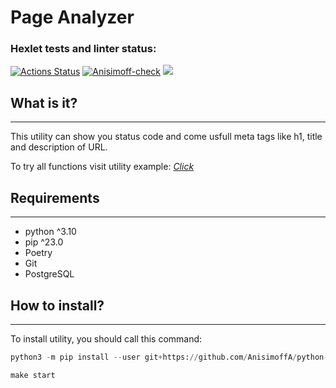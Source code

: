 # Page Analyzer

### Hexlet tests and linter status:

[![Actions Status](https://github.com/AnisimoffA/python-project-83/workflows/hexlet-check/badge.svg)](https://github.com/AnisimoffA/python-project-83/actions)
[![Anisimoff-check](https://github.com/AnisimoffA/python-project-83/actions/workflows/my_personal_actions.yml/badge.svg)](https://github.com/AnisimoffA/python-project-83/actions/workflows/my_personal_actions.yml)
<a href="https://codeclimate.com/github/AnisimoffA/python-project-83/maintainability"><img src="https://api.codeclimate.com/v1/badges/1522939faa10345c6f0d/maintainability" /></a>

## What is it?
___
This utility can show you status code and come usfull meta tags like h1, title and description of URL.

To try all functions visit utility example: [*Click*](https://python-project-83-production-0338.up.railway.app/)

## Requirements
___
- python ^3.10
- pip ^23.0
- Poetry
- Git
- PostgreSQL
## How to install?
___
To install utility, you should call this command:
```python
python3 -m pip install --user git+https://github.com/AnisimoffA/python-project-83.git

make start
```

